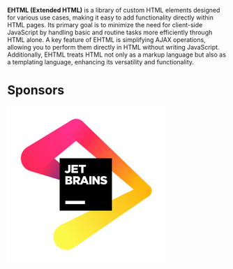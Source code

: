 **EHTML (Extended HTML)** is a library of custom HTML elements designed for various use cases, making it easy to add functionality directly within HTML pages. Its primary goal is to minimize the need for client-side JavaScript by handling basic and routine tasks more efficiently through HTML alone. A key feature of EHTML is simplifying AJAX operations, allowing you to perform them directly in HTML without writing JavaScript. Additionally, EHTML treats HTML not only as a markup language but also as a templating language, enhancing its versatility and functionality.

<template is="youtube" id="dzrW3D_yIrc" class="youtube-iframe"></template><template is="youtube" id="iaP3Y4SW0MY" class="youtube-iframe"></template>

# Sponsors

<a href="https://www.jetbrains.com/"><img class="sponsor-icon" src="/image/JetBrains_beam_logo.png" alt="JetBrains logo."></a>

